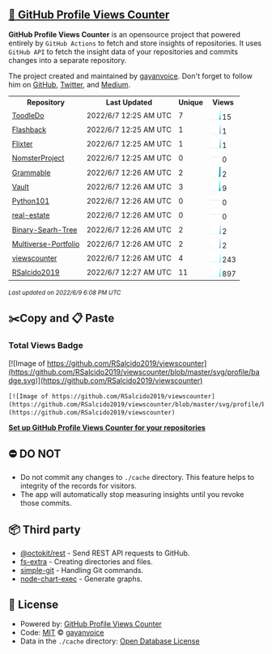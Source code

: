 ## [🚀 GitHub Profile Views Counter](https://github.com/gayanvoice/github-profile-views-counter)
**GitHub Profile Views Counter** is an opensource project that powered entirely by  `GitHub Actions` to fetch and store insights of repositories.
It uses `GitHub API` to fetch the insight data of your repositories and commits changes into a separate repository.

The project created and maintained by [gayanvoice](https://github.com/gayanvoice). Don't forget to follow him on [GitHub](https://github.com/gayanvoice), [Twitter](https://twitter.com/gayanvoice), and [Medium](https://gayanvoice.medium.com/).

<table>
	<tr>
		<th>
			Repository
		</th>
		<th>
			Last Updated
		</th>
		<th>
			Unique
		</th>
		<th>
			Views
		</th>
	</tr>
	<tr>
		<td>
			<a href="https://github.com/RSalcido2019/viewscounter/tree/master/readme/436220390/year.md">
				ToodleDo
			</a>
		</td>
		<td>
			2022/6/7 12:25 AM UTC
		</td>
		<td>
			7
		</td>
		<td>
			<img alt="Response time graph" src="https://github.com/RSalcido2019/viewscounter/raw/master/graph/436220390/small/year.png" height="20"> 15
		</td>
	</tr>
	<tr>
		<td>
			<a href="https://github.com/RSalcido2019/viewscounter/tree/master/readme/219424969/year.md">
				Flashback
			</a>
		</td>
		<td>
			2022/6/7 12:25 AM UTC
		</td>
		<td>
			1
		</td>
		<td>
			<img alt="Response time graph" src="https://github.com/RSalcido2019/viewscounter/raw/master/graph/219424969/small/year.png" height="20"> 1
		</td>
	</tr>
	<tr>
		<td>
			<a href="https://github.com/RSalcido2019/viewscounter/tree/master/readme/194013724/year.md">
				Flixter
			</a>
		</td>
		<td>
			2022/6/7 12:25 AM UTC
		</td>
		<td>
			1
		</td>
		<td>
			<img alt="Response time graph" src="https://github.com/RSalcido2019/viewscounter/raw/master/graph/194013724/small/year.png" height="20"> 1
		</td>
	</tr>
	<tr>
		<td>
			<a href="https://github.com/RSalcido2019/viewscounter/tree/master/readme/189526881/year.md">
				NomsterProject
			</a>
		</td>
		<td>
			2022/6/7 12:25 AM UTC
		</td>
		<td>
			0
		</td>
		<td>
			<img alt="Response time graph" src="https://github.com/RSalcido2019/viewscounter/raw/master/graph/189526881/small/year.png" height="20"> 0
		</td>
	</tr>
	<tr>
		<td>
			<a href="https://github.com/RSalcido2019/viewscounter/tree/master/readme/198723757/year.md">
				Grammable
			</a>
		</td>
		<td>
			2022/6/7 12:26 AM UTC
		</td>
		<td>
			2
		</td>
		<td>
			<img alt="Response time graph" src="https://github.com/RSalcido2019/viewscounter/raw/master/graph/198723757/small/year.png" height="20"> 2
		</td>
	</tr>
	<tr>
		<td>
			<a href="https://github.com/RSalcido2019/viewscounter/tree/master/readme/466861601/year.md">
				Vault
			</a>
		</td>
		<td>
			2022/6/7 12:26 AM UTC
		</td>
		<td>
			3
		</td>
		<td>
			<img alt="Response time graph" src="https://github.com/RSalcido2019/viewscounter/raw/master/graph/466861601/small/year.png" height="20"> 9
		</td>
	</tr>
	<tr>
		<td>
			<a href="https://github.com/RSalcido2019/viewscounter/tree/master/readme/464302186/year.md">
				Python101
			</a>
		</td>
		<td>
			2022/6/7 12:26 AM UTC
		</td>
		<td>
			0
		</td>
		<td>
			<img alt="Response time graph" src="https://github.com/RSalcido2019/viewscounter/raw/master/graph/464302186/small/year.png" height="20"> 0
		</td>
	</tr>
	<tr>
		<td>
			<a href="https://github.com/RSalcido2019/viewscounter/tree/master/readme/440320865/year.md">
				real-estate
			</a>
		</td>
		<td>
			2022/6/7 12:26 AM UTC
		</td>
		<td>
			0
		</td>
		<td>
			<img alt="Response time graph" src="https://github.com/RSalcido2019/viewscounter/raw/master/graph/440320865/small/year.png" height="20"> 0
		</td>
	</tr>
	<tr>
		<td>
			<a href="https://github.com/RSalcido2019/viewscounter/tree/master/readme/471124606/year.md">
				Binary-Searh-Tree
			</a>
		</td>
		<td>
			2022/6/7 12:26 AM UTC
		</td>
		<td>
			2
		</td>
		<td>
			<img alt="Response time graph" src="https://github.com/RSalcido2019/viewscounter/raw/master/graph/471124606/small/year.png" height="20"> 2
		</td>
	</tr>
	<tr>
		<td>
			<a href="https://github.com/RSalcido2019/viewscounter/tree/master/readme/490430903/year.md">
				Multiverse-Portfolio
			</a>
		</td>
		<td>
			2022/6/7 12:26 AM UTC
		</td>
		<td>
			2
		</td>
		<td>
			<img alt="Response time graph" src="https://github.com/RSalcido2019/viewscounter/raw/master/graph/490430903/small/year.png" height="20"> 2
		</td>
	</tr>
	<tr>
		<td>
			<a href="https://github.com/RSalcido2019/viewscounter/tree/master/readme/498726640/year.md">
				viewscounter
			</a>
		</td>
		<td>
			2022/6/7 12:26 AM UTC
		</td>
		<td>
			4
		</td>
		<td>
			<img alt="Response time graph" src="https://github.com/RSalcido2019/viewscounter/raw/master/graph/498726640/small/year.png" height="20"> 243
		</td>
	</tr>
	<tr>
		<td>
			<a href="https://github.com/RSalcido2019/viewscounter/tree/master/readme/495925535/year.md">
				RSalcido2019
			</a>
		</td>
		<td>
			2022/6/7 12:27 AM UTC
		</td>
		<td>
			11
		</td>
		<td>
			<img alt="Response time graph" src="https://github.com/RSalcido2019/viewscounter/raw/master/graph/495925535/small/year.png" height="20"> 897
		</td>
	</tr>
</table>

<small><i>Last updated on 2022/6/9 6:08 PM UTC</i></small>

## ✂️Copy and 📋 Paste
### Total Views Badge
[![Image of https://github.com/RSalcido2019/viewscounter](https://github.com/RSalcido2019/viewscounter/blob/master/svg/profile/badge.svg)](https://github.com/RSalcido2019/viewscounter)

```readme
[![Image of https://github.com/RSalcido2019/viewscounter](https://github.com/RSalcido2019/viewscounter/blob/master/svg/profile/badge.svg)](https://github.com/RSalcido2019/viewscounter)
```
[**Set up GitHub Profile Views Counter for your repositories**](https://github.com/gayanvoice/github-profile-views-counter)
## ⛔ DO NOT
- Do not commit any changes to `./cache` directory. This feature helps to integrity of the records for visitors.
- The app will automatically stop measuring insights until you revoke those commits.
## 📦 Third party

- [@octokit/rest](https://www.npmjs.com/package/@octokit/rest) - Send REST API requests to GitHub.
- [fs-extra](https://www.npmjs.com/package/fs-extra) - Creating directories and files.
- [simple-git](https://www.npmjs.com/package/simple-git) - Handling Git commands.
- [node-chart-exec](https://www.npmjs.com/package/node-chart-exec) - Generate graphs.
## 📄 License
- Powered by: [GitHub Profile Views Counter](https://github.com/gayanvoice/github-profile-views-counter)
- Code: [MIT](./LICENSE) © [gayanvoice](https://github.com/gayanvoice)
- Data in the `./cache` directory: [Open Database License](https://opendatacommons.org/licenses/odbl/1-0/)